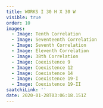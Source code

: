 ```yaml
---
title: WORKS I 30 H X 30 W
visible: true
order: 10
images:
  - Image: Tenth Correlation
  - Image: Seventeenth Correlation
  - Image: Seventh Correlation
  - Image: Eleventh Correlation
  - Image: 38th Correlation
  - Image: Coexistence 9
  - Image: Coexistence 12
  - Image: Coexistence 14
  - Image: Coexistence 19-I
  - Image: Coexistence 19-II
saatchiLink: ''
date: 2020-01-28T03:06:18.151Z
---
```


